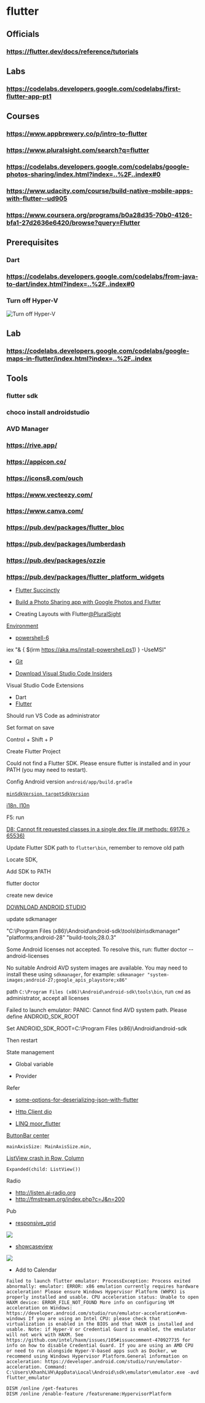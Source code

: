 # flutter
## Officials
### https://flutter.dev/docs/reference/tutorials
## Labs
### https://codelabs.developers.google.com/codelabs/first-flutter-app-pt1
## Courses
### https://www.appbrewery.co/p/intro-to-flutter
### https://www.pluralsight.com/search?q=flutter
### https://codelabs.developers.google.com/codelabs/google-photos-sharing/index.html?index=..%2F..index#0
### https://www.udacity.com/course/build-native-mobile-apps-with-flutter--ud905
### https://www.coursera.org/programs/b0a28d35-70b0-4126-bfa1-27d2636e6420/browse?query=Flutter
## Prerequisites
### Dart
### https://codelabs.developers.google.com/codelabs/from-java-to-dart/index.html?index=..%2F..index#0
### Turn off Hyper-V
![Turn off Hyper-V](https://snipboard.io/iwCyha.jpg)
## Lab
### https://codelabs.developers.google.com/codelabs/google-maps-in-flutter/index.html?index=..%2F..index
## Tools
### flutter sdk
### choco install androidstudio
### AVD Manager
### https://rive.app/
### https://appicon.co/
### https://icons8.com/ouch
### https://www.vecteezy.com/
### https://www.canva.com/
### https://pub.dev/packages/flutter_bloc
### https://pub.dev/packages/lumberdash
### https://pub.dev/packages/ozzie
### https://pub.dev/packages/flutter_platform_widgets


* [Flutter Succinctly](https://www.syncfusion.com/ebooks/flutter-succinctly)

* [Build a Photo Sharing app with Google Photos and Flutter](https://codelabs.developers.google.com/codelabs/google-photos-sharing/index.html?index=..%2F..index#0)

* Creating Layouts with Flutter[@](https://app.pluralsight.com/library/courses/creating-layouts-flutter/table-of-contents)[PluralSight](http://referral.pluralsight.com/mQfBZ9r)

[Environment](https://flutter.dev/docs/get-started/install/windows)

* [powershell-6](https://www.thomasmaurer.ch/2019/03/how-to-install-and-update-powershell-6/)

iex "& { $(irm https://aka.ms/install-powershell.ps1) } -UseMSI"

* [Git](https://git-scm.com/download/win)

* [Download Visual Studio Code Insiders](https://code.visualstudio.com/insiders/)

Visual Studio Code Extensions
* Dart
* [Flutter](https://marketplace.visualstudio.com/items?itemName=Dart-Code.flutter)

Should run VS Code as administrator

Set format on save

Control + Shift + P

Create Flutter Project

Could not find a Flutter SDK. Please ensure flutter is installed and in your PATH (you may need to restart).

Config Android version `android/app/build.gradle`

[`minSdkVersion`, `targetSdkVersion`](https://developer.android.com/guide/topics/manifest/uses-sdk-element?utm_campaign=adp_series_sdkversion_010616&utm_source=medium&utm_medium=blog#ApiLevels)

[i18n, l10n](https://phraseapp.com/blog/posts/how-to-internationalize-a-flutter-app/)

F5: run

[D8: Cannot fit requested classes in a single dex file (# methods: 69176 > 65536)](https://stackoverflow.com/questions/55591958/flutter-firestore-causing-d8-cannot-fit-requested-classes-in-a-single-dex-file)

Update Flutter SDK path to `flutter\bin`, remember to remove old path

Locate SDK, 

Add SDK to PATH

flutter doctor

create new device 

[DOWNLOAD ANDROID STUDIO](https://developer.android.com/studio)

update sdkmanager

"C:\Program Files (x86)\Android\android-sdk\tools\bin\sdkmanager" "platforms;android-28" "build-tools;28.0.3"

Some Android licenses not accepted.  To resolve this, run: flutter doctor --android-licenses

No suitable Android AVD system images are available. You may need to install these using `sdkmanager`, for example: `sdkmanager "system-images;android-27;google_apis_playstore;x86"`

path `C:\Program Files (x86)\Android\android-sdk\tools\bin`, run `cmd` as administrator, accept all licenses

Failed to launch emulator: PANIC: Cannot find AVD system path. Please define ANDROID_SDK_ROOT

Set ANDROID_SDK_ROOT=C:\Program Files (x86)\Android\android-sdk

Then restart

State management

* Global variable 

* Provider

Refer

* [some-options-for-deserializing-json-with-flutter](https://medium.com/flutter/some-options-for-deserializing-json-with-flutter-7481325a4450)

* [Http Client dio](https://pub.dev/packages/dio)

* [LINQ moor_flutter](https://pub.dev/packages/moor_flutter)

[ButtonBar center](https://stackoverflow.com/questions/49819915/how-to-create-a-button-bar-for-displaying-a-row-of-buttons?rq=1)

`mainAxisSize: MainAxisSize.min,`

[ListView crash in Row, Column](https://github.com/flutter/flutter/issues/17036)

`Expanded(child: ListView())`


Radio
* http://listen.ai-radio.org
* http://fmstream.org/index.php?c=J&n=200

Pub

* [responsive_grid ](https://pub.dev/packages/responsive_grid#responsive_grid)

![](https://raw.githubusercontent.com/mohamed-selim-a/ResponsiveGrid_Flutter/master/images/1.jpg)

* [showcaseview](https://pub.dev/packages/showcaseview)

![](https://github.com/simformsolutions/flutter_showcaseview/raw/master/preview/showcaseview.gif)

* Add to Calendar

`Failed to launch flutter emulator: ProcessException: Process exited abnormally:
emulator: ERROR: x86 emulation currently requires hardware acceleration!
Please ensure Windows Hypervisor Platform (WHPX) is properly installed and usable.
CPU acceleration status: Unable to open HAXM device: ERROR_FILE_NOT_FOUND
More info on configuring VM acceleration on Windows:
https://developer.android.com/studio/run/emulator-acceleration#vm-windows
If you are using an Intel CPU: please check that virtualization is enabled in the BIOS and that HAXM is installed and usable.
Note: if Hyper-V or Credential Guard is enabled, the emulator will not work with HAXM.
See https://github.com/intel/haxm/issues/105#issuecomment-470927735 for info on how to disable Credential Guard.
If you are using an AMD CPU or need to run alongside Hyper-V-based apps such as Docker, we recommend using Windows Hypervisor Platform.General information on acceleration: https://developer.android.com/studio/run/emulator-acceleration.
  Command: C:\Users\KhanhLVH\AppData\Local\Android\sdk\emulator\emulator.exe -avd flutter_emulator`
```
DISM /online /get-features
DISM /online /enable-feature /featurename:HypervisorPlatform
```
